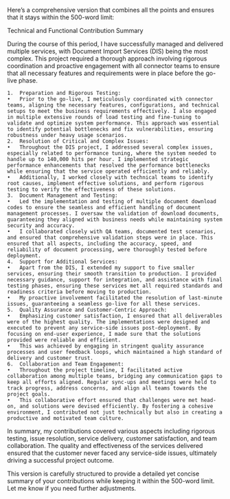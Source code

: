 Here’s a comprehensive version that combines all the points and ensures that it stays within the 500-word limit:

Technical and Functional Contribution Summary

During the course of this period, I have successfully managed and delivered multiple services, with Document Import Services (DIS) being the most complex. This project required a thorough approach involving rigorous coordination and proactive engagement with all connector teams to ensure that all necessary features and requirements were in place before the go-live phase.

	1.	Preparation and Rigorous Testing:
	•	Prior to the go-live, I meticulously coordinated with connector teams, aligning the necessary features, configurations, and technical setups to meet the business requirements effectively. I also engaged in multiple extensive rounds of load testing and fine-tuning to validate and optimize system performance. This approach was essential to identify potential bottlenecks and fix vulnerabilities, ensuring robustness under heavy usage scenarios.
	2.	Resolution of Critical and Complex Issues:
	•	Throughout the DIS project, I addressed several complex issues, especially related to performance tuning, where the system needed to handle up to 140,000 hits per hour. I implemented strategic performance enhancements that resolved the performance bottlenecks while ensuring that the service operated efficiently and reliably.
	•	Additionally, I worked closely with technical teams to identify root causes, implement effective solutions, and perform rigorous testing to verify the effectiveness of these solutions.
	3.	Document Management and Testing:
	•	Led the implementation and testing of multiple document download codes to ensure the seamless and efficient handling of document management processes. I oversaw the validation of download documents, guaranteeing they aligned with business needs while maintaining system security and accuracy.
	•	I collaborated closely with QA teams, documented test scenarios, and ensured that comprehensive validation steps were in place. This ensured that all aspects, including the accuracy, speed, and reliability of document processing, were thoroughly tested before deployment.
	4.	Support for Additional Services:
	•	Apart from the DIS, I extended my support to five smaller services, ensuring their smooth transition to production. I provided necessary guidance, support for integration, and assistance with final testing phases, ensuring these services met all required standards and readiness criteria before moving to production.
	•	My proactive involvement facilitated the resolution of last-minute issues, guaranteeing a seamless go-live for all these services.
	5.	Quality Assurance and Customer-Centric Approach:
	•	Emphasizing customer satisfaction, I ensured that all deliverables were of the highest quality. The implementations were designed and executed to prevent any service-side issues post-deployment. By focusing on end-user experience, I made sure that the solutions provided were reliable and efficient.
	•	This was achieved by engaging in stringent quality assurance processes and user feedback loops, which maintained a high standard of delivery and customer trust.
	6.	Collaboration and Team Engagement:
	•	Throughout the project timeline, I facilitated active collaboration among multiple teams, bridging any communication gaps to keep all efforts aligned. Regular sync-ups and meetings were held to track progress, address concerns, and align all teams towards the project goals.
	•	This collaborative effort ensured that challenges were met head-on, and solutions were devised efficiently. By fostering a cohesive environment, I contributed not just technically but also in creating a productive and motivated team culture.

In summary, my contributions covered various aspects including rigorous testing, issue resolution, service delivery, customer satisfaction, and team collaboration. The quality and effectiveness of the services delivered ensured that the customer never faced any service-side issues, ultimately driving a successful project outcome.

This version is carefully structured to provide a detailed yet concise summary of your contributions while keeping it within the 500-word limit. Let me know if you need further adjustments.
